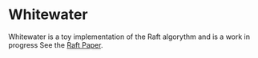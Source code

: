 # Whitewater

Whitewater is a toy implementation of the Raft algorythm and is a work in progress
See the [Raft Paper](https://ramcloud.stanford.edu/raft.pd).